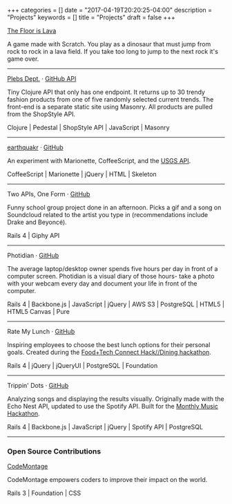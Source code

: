 +++
categories = []
date = "2017-04-19T20:20:25-04:00"
description = "Projects"
keywords = []
title = "Projects"
draft = false
+++

[The Floor is Lava](https://scratch.mit.edu/studios/3678335/)

A game made with Scratch. You play as a dinosaur that must jump from rock to rock in a lava field. If you take too long to jump to the next rock it's game over. 

-----
	
[Plebs Dept.](https://alexshook.com/plebs_dept/) · [GitHub API](https://github.com/alexshook/plebs_dept_api)

Tiny Clojure API that only has one endpoint. It returns up to 30 trendy fashion products from one of five randomly selected current trends. The front-end is a separate static site using Masonry. All products are pulled from the ShopStyle API.

Clojure | Pedestal | ShopStyle API | JavaScript | Masonry

-----

[earthquakr](http://alexshook.com/earthquakr) · [GitHub](https://github.com/alexshook/earthquakr)

An experiment with Marionette, CoffeeScript, and the [USGS API](http://earthquake.usgs.gov/earthquakes/feed/v1.0/geojson.php).

CoffeeScript | Marionette | jQuery | HTML | Skeleton

-----

Two APIs, One Form · [GitHub](https://github.com/alexshook/pair_project)

Funny school group project done in an afternoon. Picks a gif and a song on Soundcloud related to the artist you type in (recommendations include Drake and Beyoncé).

Rails 4 | Giphy API

-----

Photidian · [GitHub](https://github.com/alexshook/photidian)

The average laptop/desktop owner spends five hours per day in front of a computer screen. Photidian is a visual diary of those hours- take a photo with your webcam every day and document your life in front of the computer.

Rails 4 | Backbone.js | JavaScript | jQuery | AWS S3 | PostgreSQL | HTML5 | HTML5 Canvas | Pure

-----

Rate My Lunch · [GitHub](https://github.com/alexshook/ratemylunch)

Inspiring employees to choose the best lunch options for their personal goals. Created during the [Food+Tech Connect Hack//Dining hackathon](https://www.hackerleague.org/hackathons/hack-slash-slash-dining-nyc).

Rails 4 | jQuery | jQueryUI | PostgreSQL | Foundation

-----

Trippin' Dots · [GitHub](https://github.com/alexshook/trippindots)

Analyzing songs and displaying the results visually. Originally made with the  Echo Nest API, updated to use the Spotify API. Built for the [Monthly Music Hackathon](http://monthlymusichackathon.org/).

Rails 4 | Backbone.js | JavaScript | jQuery | Spotify API | PostgreSQL

---

### Open Source Contributions

[CodeMontage](https://github.com/CodeMontageHQ/codemontage/commit/f3bd04c6db82cb297320ba44fab703e375b9d1e4)

CodeMontage empowers coders to improve their impact on the world.

Rails 3 | Foundation | CSS
